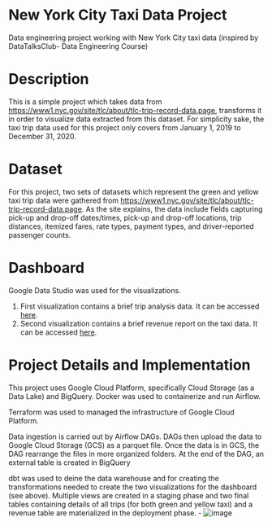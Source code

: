 # New York City Taxi Data Project
Data engineering project working with New York City taxi data (inspired by DataTalksClub- Data Engineering Course)


# Description

This is a simple project which takes data from https://www1.nyc.gov/site/tlc/about/tlc-trip-record-data.page, transforms it in order to visualize data extracted from this dataset. For simplicity sake, the taxi trip data used for this project only covers from January 1, 2019 to December 31, 2020. 

# Dataset

For this project, two sets of datasets which represent the green and yellow taxi trip data were gathered from https://www1.nyc.gov/site/tlc/about/tlc-trip-record-data.page. As the site explains, the data include fields capturing pick-up and drop-off dates/times, pick-up and drop-off locations, trip distances, itemized fares, rate types, payment types, and driver-reported passenger counts.

# Dashboard

Google Data Studio was used for the visualizations. 
1. First visualization contains a brief trip analysis data. It can be accessed [here](https://datastudio.google.com/s/gBXL91OlhGo).
2. Second visualization contains a brief revenue report on the taxi data. It can be accessed [here](https://datastudio.google.com/s/s_HgmTgDn0w).

# Project Details and Implementation
This project uses Google Cloud Platform, specifically Cloud Storage (as a Data Lake) and BigQuery. Docker was used to containerize and run Airflow.

Terraform was used to managed the infrastructure of Google Cloud Platform.

Data ingestion is carried out by Airflow DAGs. DAGs then upload the data to Google Cloud Storage (GCS) as a parquet file. Once the data is in GCS, the DAG rearrange the files in more organized folders. At the end of the DAG, an external table is created in BigQuery

dbt was used to deine the data warehouse and for creating the transformations needed to create the two visualizations for the dashboard (see above). Multiple views are created in a staging phase and two final tables containing details of all trips (for both green and yellow taxi) and a revenue table are materialized in the deployment phase.
    - ![image](https://user-images.githubusercontent.com/101911504/174879562-7bc14012-5348-4017-932f-73ed7de561dc.png)



